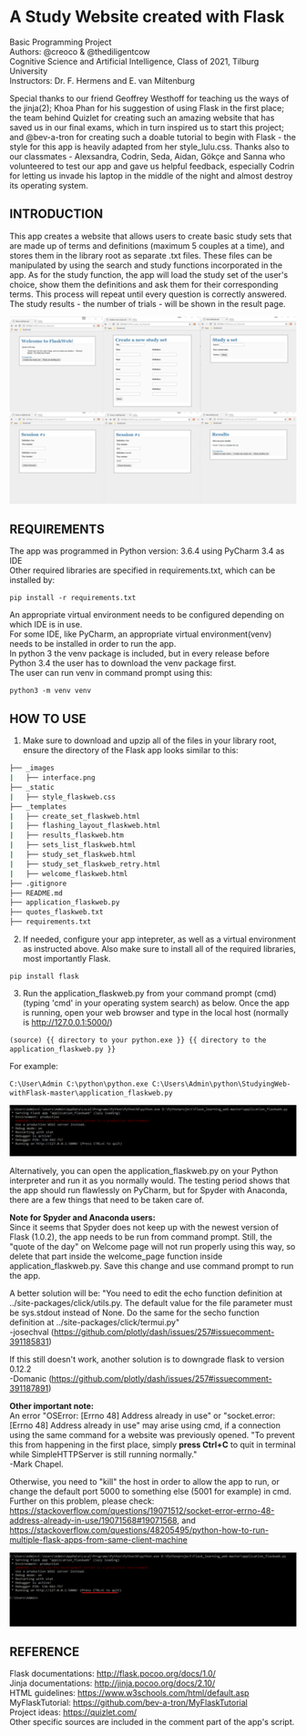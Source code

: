 # A Study Website created with Flask

Basic Programming Project <br />
Authors: @creoco & @thediligentcow <br />
Cognitive Science and Artificial Intelligence, Class of 2021, Tilburg University <br />
Instructors: Dr. F. Hermens and E. van Miltenburg <br />

Special thanks to our friend Geoffrey Westhoff for teaching us the ways of the jinja(2); Khoa Phan for his suggestion of using Flask in the first place; the team behind Quizlet for creating such an amazing website that has saved us in our final exams, which in turn inspired us to start this project; and @bev-a-tron for creating such a doable tutorial to begin with Flask - the style for this app is heavily adapted from her style_lulu.css. Thanks also to our classmates - Alexsandra, Codrin, Seda, Aidan, Gökçe and Sanna who volunteered to test our app and gave us helpful feedback, especially Codrin for letting us invade his laptop in the middle of the night and almost destroy its operating system. <br />

## INTRODUCTION
This app creates a website that allows users to create basic study sets that are made up of terms and definitions (maximum 5 couples at a time), and stores them in the library root as separate .txt files. These files can be manipulated by using the search and study functions incorporated in the app. As for the study function, the app will load the study set of the user's choice, show them the definitions and ask them for their corresponding terms. This process will repeat until every question is correctly answered. The study results - the number of trials - will be shown in the result page. <br />

![Website_interface](images/interface.png)

## REQUIREMENTS
The app was programmed in Python version: 3.6.4 using PyCharm 3.4 as IDE <br />
Other required libraries are specified in requirements.txt, which can be installed by: <br />
```
pip install -r requirements.txt
```
An appropriate virtual environment needs to be configured depending on which IDE is in use. <br />
For some IDE, like PyCharm, an appropriate virtual environment(venv) needs to be installed in order to run the app. <br />
In python 3 the venv package is included, but in every release before Python 3.4 the user has to download the venv package first.<br />
The user can run venv in command prompt using this: <br />
```
python3 -m venv venv
```

## HOW TO USE
1. Make sure to download and upzip all of the files in your library root, ensure the directory of the Flask app looks similar to this: <br />
```bash
├── _images
|   ├── interface.png
├── _static
|   ├── style_flaskweb.css
├── _templates
|   ├── create_set_flaskweb.html
|   ├── flashing_layout_flaskweb.html
|   ├── results_flaskweb.htm
|   ├── sets_list_flaskweb.html
|   ├── study_set_flaskweb.html
|   ├── study_set_flaskweb_retry.html
|   ├── welcome_flaskweb.html
├── .gitignore
├── README.md
├── application_flaskweb.py
├── quotes_flaskweb.txt
├── requirements.txt
```

2. If needed, configure your app intepreter, as well as a virtual environment as instructed above. Also make sure to install all of the required libraries, most importantly Flask. <br />
```
pip install flask
```

3. Run the application_flaskweb.py from your command prompt (cmd) (typing 'cmd' in your operating system search) as below. Once the app is running, open your web browser and type in the local host (normally is http://127.0.0.1:5000/) <br />
```
(source) {{ directory to your python.exe }} {{ directory to the application_flaskweb.py }}
```
For example:
```
C:\User\Admin C:\python\python.exe C:\Users\Admin\python\StudyingWeb-withFlask-master\application_flaskweb.py
```
![cmd_run](images/cmd.png)

Alternatively, you can open the application_flaskweb.py on your Python interpreter and run it as you normally would. The testing period shows that the app should run flawlessly on PyCharm, but for Spyder with Anaconda, there are a few things that need to be taken care of. <br />

**Note for Spyder and Anaconda users:** <br />
Since it seems that Spyder does not keep up with the newest version of Flask (1.0.2), the app needs to be run from command prompt. Still, the "quote of the day" on Welcome page will not run properly using this way, so delete that part inside the welcome_page function inside application_flaskweb.py. Save this change and use command prompt to run the app. <br />

A better solution will be: "You need to edit the echo function definition at ../site-packages/click/utils.py. The default value for the file parameter must be sys.stdout instead of None. Do the same for the secho function definition at ../site-packages/click/termui.py" <br />
-josechval (https://github.com/plotly/dash/issues/257#issuecomment-391185831) <br />

If this still doesn't work, another solution is to downgrade flask to version 0.12.2 <br />
-Domanic (https://github.com/plotly/dash/issues/257#issuecomment-391187891) <br />

**Other important note:** <br />
An error "OSError: [Errno 48] Address already in use" or "socket.error: [Errno 48] Address already in use" may arise using cmd, if a connection using the same command for a website was previously opened. "To prevent this from happening in the first place, simply **press Ctrl+C** to quit in terminal while SimpleHTTPServer is still running normally." <br />
-Mark Chapel. <br />

Otherwise, you need to "kill" the host in order to allow the app to run, or change the default port 5000 to something else (5001 for example) in cmd. Further on this problem, please check: https://stackoverflow.com/questions/19071512/socket-error-errno-48-address-already-in-use/19071568#19071568, and https://stackoverflow.com/questions/48205495/python-how-to-run-multiple-flask-apps-from-same-client-machine <br />  

![cmd_run](images/cmd2.png)

## REFERENCE
Flask documentations: http://flask.pocoo.org/docs/1.0/ <br />
Jinja documentations: http://jinja.pocoo.org/docs/2.10/ <br />
HTML guidelines: https://www.w3schools.com/html/default.asp <br />
MyFlaskTutorial: https://github.com/bev-a-tron/MyFlaskTutorial <br />
Project ideas: https://quizlet.com/ <br />
Other specific sources are included in the comment part of the app's script. <br />
